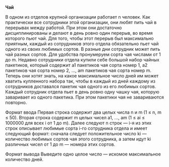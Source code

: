 **Чай**

В одном из отделов крупной организации работает n человек. Как практически все сотрудники этой организации, они любят пить чай в перерывах между работой. При этом они достаточно дисциплинированы и делают в день ровно один перерыв, во время которого пьют чай. Для того, чтобы этот перерыв был максимально приятным, каждый из сотрудников этого отдела обязательно пьет чай одного из своих любимых сортов. В разные дни сотрудник может пить чай разных сортов. Для удобства пронумеруем сорта чая числами от 1 до m. Недавно сотрудники отдела купили себе большой набор чайных пакетиков, который содержит a1 пакетиков чая сорта номер 1, a2 пакетиков чая сорта номер 2, ..., am пакетиков чая сорта номер m. Теперь они хотят знать, на какое максимальное число дней им может хватить купленного набора так, чтобы в каждый из дней каждому из сотрудников доставался пакетик чая одного из его любимых сортов. Каждый сотрудник отдела пьет в день ровно одну чашку чая, которую заваривает из одного пакетика. При этом пакетики чая не завариваются повторно.

Формат ввода
Первая строка содержит два целых числа n и m (1 ≤ n, m ≤ 50). Вторая строка содержит m целых чисел a1, ..., am (1 ≤ ai ≤ 1000000 для всех i от 1 до m). Далее следуют n строк — i-я из этих строк описывает любимые сорта i-го сотрудника отдела и имеет следующий формат: сначала следует положительное число ki — количество любимых сортов чая этого сотрудника, а затем идут ki различных чисел от 1 до m — номера этих сортов.

Формат вывода
Выведите одно целое число — искомое максимальное количество дней.